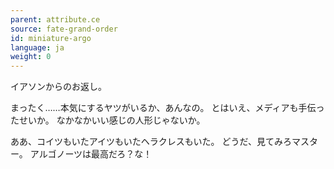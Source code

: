 ```yaml
---
parent: attribute.ce
source: fate-grand-order
id: miniature-argo
language: ja
weight: 0
---
```


イアソンからのお返し。

まったく……本気にするヤツがいるか、あんなの。
とはいえ、メディアも手伝ったせいか。
なかなかいい感じの人形じゃないか。

ああ、コイツもいたアイツもいたヘラクレスもいた。
どうだ、見てみろマスター。
アルゴノーツは最高だろ？な！
